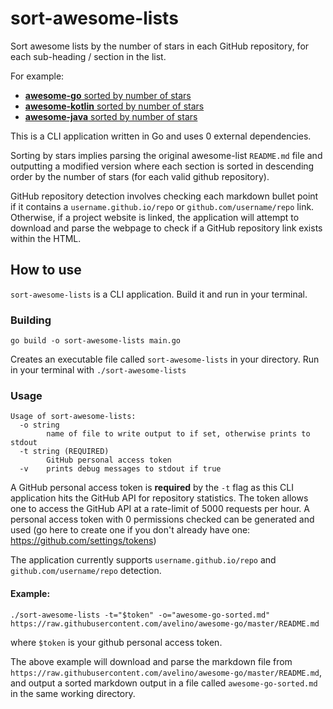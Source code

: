 # sort-awesome-lists

Sort awesome lists by the number of stars in each GitHub repository, for each sub-heading / section in the list.

For example:
  - [**awesome-go** sorted by number of stars](https://gist.github.com/kvnxiao/cb432fca8cd9b59e325286b8f33cf53d)
  - [**awesome-kotlin** sorted by number of stars](https://gist.github.com/kvnxiao/5f809440525304c918b553b4bbc8cd73)
  - [**awesome-java** sorted by number of stars](https://gist.github.com/kvnxiao/dfea78544dd74953453ba74f6e59ee6f)

This is a CLI application written in Go and uses 0 external dependencies.

Sorting by stars implies parsing the original awesome-list `README.md` file and outputting a modified version where each section is sorted in descending order by the number of stars (for each valid github repository).

GitHub repository detection involves checking each markdown bullet point if it contains a `username.github.io/repo` or `github.com/username/repo` link. Otherwise, if a project website is linked, the application will attempt to download and parse the webpage to check if a GitHub repository link exists within the HTML.

## How to use

`sort-awesome-lists` is a CLI application. Build it and run in your terminal.

### Building

```
go build -o sort-awesome-lists main.go
```

Creates an executable file called `sort-awesome-lists` in your directory. Run in your terminal with `./sort-awesome-lists`

### Usage

```
Usage of sort-awesome-lists:
  -o string
        name of file to write output to if set, otherwise prints to stdout
  -t string (REQUIRED)
        GitHub personal access token
  -v    prints debug messages to stdout if true
```

A GitHub personal access token is **required** by the `-t` flag as this CLI application hits the GitHub API for repository statistics. The token allows one to access the GitHub API at a rate-limit of 5000 requests per hour. A personal access token with 0 permissions checked can be generated and used (go here to create one if you don't already have one: https://github.com/settings/tokens)

The application currently supports `username.github.io/repo` and `github.com/username/repo` detection.

#### Example:

```
./sort-awesome-lists -t="$token" -o="awesome-go-sorted.md" https://raw.githubusercontent.com/avelino/awesome-go/master/README.md
```
where `$token` is your github personal access token.

The above example will download and parse the markdown file from `https://raw.githubusercontent.com/avelino/awesome-go/master/README.md`, and output a sorted markdown output in a file called `awesome-go-sorted.md` in the same working directory.
